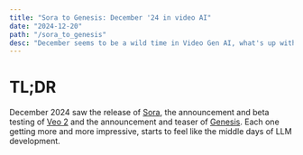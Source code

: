 ```yaml
---
title: "Sora to Genesis: December '24 in video AI"
date: "2024-12-20"
path: "/sora_to_genesis"
desc: "December seems to be a wild time in Video Gen AI, what's up with that?"
---
```


# TL;DR
December 2024 saw the release of [Sora](https://sora.com), the announcement and beta testing of [Veo 2](https://deepmind.google/technologies/veo/veo-2/) and the announcement and teaser of [Genesis](https://x.com/zhou_xian_/status/1869511650782658846). Each one getting more and more impressive, starts to feel like the middle days of LLM development.



